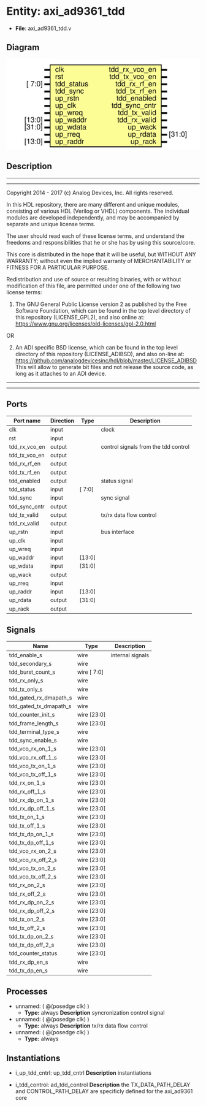# Entity: axi_ad9361_tdd

- **File**: axi_ad9361_tdd.v
## Diagram

![Diagram](axi_ad9361_tdd.svg "Diagram")
## Description

 ***************************************************************************
 ***************************************************************************
 Copyright 2014 - 2017 (c) Analog Devices, Inc. All rights reserved.

 In this HDL repository, there are many different and unique modules, consisting
 of various HDL (Verilog or VHDL) components. The individual modules are
 developed independently, and may be accompanied by separate and unique license
 terms.

 The user should read each of these license terms, and understand the
 freedoms and responsibilities that he or she has by using this source/core.

 This core is distributed in the hope that it will be useful, but WITHOUT ANY
 WARRANTY; without even the implied warranty of MERCHANTABILITY or FITNESS FOR
 A PARTICULAR PURPOSE.

 Redistribution and use of source or resulting binaries, with or without modification
 of this file, are permitted under one of the following two license terms:

   1. The GNU General Public License version 2 as published by the
      Free Software Foundation, which can be found in the top level directory
      of this repository (LICENSE_GPL2), and also online at:
      <https://www.gnu.org/licenses/old-licenses/gpl-2.0.html>

 OR

   2. An ADI specific BSD license, which can be found in the top level directory
      of this repository (LICENSE_ADIBSD), and also on-line at:
      https://github.com/analogdevicesinc/hdl/blob/master/LICENSE_ADIBSD
      This will allow to generate bit files and not release the source code,
      as long as it attaches to an ADI device.

 ***************************************************************************
 ***************************************************************************

## Ports

| Port name     | Direction | Type   | Description                           |
| ------------- | --------- | ------ | ------------------------------------- |
| clk           | input     |        |  clock                                |
| rst           | input     |        |                                       |
| tdd_rx_vco_en | output    |        |  control signals from the tdd control |
| tdd_tx_vco_en | output    |        |                                       |
| tdd_rx_rf_en  | output    |        |                                       |
| tdd_tx_rf_en  | output    |        |                                       |
| tdd_enabled   | output    |        |  status signal                        |
| tdd_status    | input     | [ 7:0] |                                       |
| tdd_sync      | input     |        |  sync signal                          |
| tdd_sync_cntr | output    |        |                                       |
| tdd_tx_valid  | output    |        |  tx/rx data flow control              |
| tdd_rx_valid  | output    |        |                                       |
| up_rstn       | input     |        |  bus interface                        |
| up_clk        | input     |        |                                       |
| up_wreq       | input     |        |                                       |
| up_waddr      | input     | [13:0] |                                       |
| up_wdata      | input     | [31:0] |                                       |
| up_wack       | output    |        |                                       |
| up_rreq       | input     |        |                                       |
| up_raddr      | input     | [13:0] |                                       |
| up_rdata      | output    | [31:0] |                                       |
| up_rack       | output    |        |                                       |
## Signals

| Name                   | Type        | Description        |
| ---------------------- | ----------- | ------------------ |
| tdd_enable_s           | wire        |  internal signals  |
| tdd_secondary_s        | wire        |                    |
| tdd_burst_count_s      | wire [ 7:0] |                    |
| tdd_rx_only_s          | wire        |                    |
| tdd_tx_only_s          | wire        |                    |
| tdd_gated_rx_dmapath_s | wire        |                    |
| tdd_gated_tx_dmapath_s | wire        |                    |
| tdd_counter_init_s     | wire [23:0] |                    |
| tdd_frame_length_s     | wire [23:0] |                    |
| tdd_terminal_type_s    | wire        |                    |
| tdd_sync_enable_s      | wire        |                    |
| tdd_vco_rx_on_1_s      | wire [23:0] |                    |
| tdd_vco_rx_off_1_s     | wire [23:0] |                    |
| tdd_vco_tx_on_1_s      | wire [23:0] |                    |
| tdd_vco_tx_off_1_s     | wire [23:0] |                    |
| tdd_rx_on_1_s          | wire [23:0] |                    |
| tdd_rx_off_1_s         | wire [23:0] |                    |
| tdd_rx_dp_on_1_s       | wire [23:0] |                    |
| tdd_rx_dp_off_1_s      | wire [23:0] |                    |
| tdd_tx_on_1_s          | wire [23:0] |                    |
| tdd_tx_off_1_s         | wire [23:0] |                    |
| tdd_tx_dp_on_1_s       | wire [23:0] |                    |
| tdd_tx_dp_off_1_s      | wire [23:0] |                    |
| tdd_vco_rx_on_2_s      | wire [23:0] |                    |
| tdd_vco_rx_off_2_s     | wire [23:0] |                    |
| tdd_vco_tx_on_2_s      | wire [23:0] |                    |
| tdd_vco_tx_off_2_s     | wire [23:0] |                    |
| tdd_rx_on_2_s          | wire [23:0] |                    |
| tdd_rx_off_2_s         | wire [23:0] |                    |
| tdd_rx_dp_on_2_s       | wire [23:0] |                    |
| tdd_rx_dp_off_2_s      | wire [23:0] |                    |
| tdd_tx_on_2_s          | wire [23:0] |                    |
| tdd_tx_off_2_s         | wire [23:0] |                    |
| tdd_tx_dp_on_2_s       | wire [23:0] |                    |
| tdd_tx_dp_off_2_s      | wire [23:0] |                    |
| tdd_counter_status     | wire [23:0] |                    |
| tdd_rx_dp_en_s         | wire        |                    |
| tdd_tx_dp_en_s         | wire        |                    |
## Processes
- unnamed: ( @(posedge clk) )
  - **Type:** always
**Description**
 syncronization control signal 
- unnamed: ( @(posedge clk) )
  - **Type:** always
**Description**
 tx/rx data flow control 
- unnamed: ( @(posedge clk) )
  - **Type:** always
## Instantiations

- i_up_tdd_cntrl: up_tdd_cntrl
**Description**
 instantiations

- i_tdd_control: ad_tdd_control
**Description**
 the TX_DATA_PATH_DELAY and CONTROL_PATH_DELAY are specificly defined
 for the axi_ad9361 core

